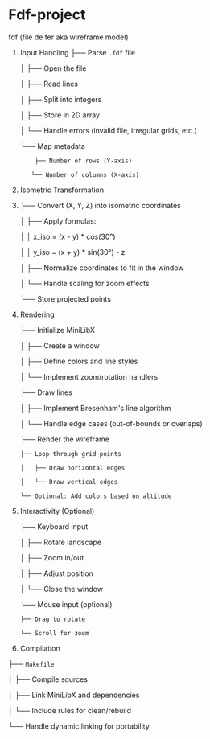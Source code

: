 # Fdf-project

fdf (file de fer aka wireframe model)

1. Input Handling
   ├── Parse `.fdf` file
   
   │   ├── Open the file
   
   │   ├── Read lines
   
   │   ├── Split into integers
   
   │   ├── Store in 2D array
   
   │   └── Handle errors (invalid file, irregular grids, etc.)
   
   └── Map metadata
   
           ├── Number of rows (Y-axis)
   
          └── Number of columns (X-axis)

3. Isometric Transformation

4. ├── Convert (X, Y, Z) into isometric coordinates

   │   ├── Apply formulas:

   │       │   x_iso = (x - y) * cos(30°)

   │       │   y_iso = (x + y) * sin(30°) - z

   │   ├── Normalize coordinates to fit in the window

   │   └── Handle scaling for zoom effects

   └── Store projected points

6. Rendering

   ├── Initialize MiniLibX

   │   ├── Create a window

   │   ├── Define colors and line styles

   │   └── Implement zoom/rotation handlers

   ├── Draw lines

   │   ├── Implement Bresenham's line algorithm

   │   └── Handle edge cases (out-of-bounds or overlaps)

   └── Render the wireframe

       ├── Loop through grid points

       │   ├── Draw horizontal edges

       │   └── Draw vertical edges

       └── Optional: Add colors based on altitude

8. Interactivity (Optional)

   ├── Keyboard input

   │   ├── Rotate landscape

   │   ├── Zoom in/out

   │   ├── Adjust position

   │   └── Close the window

   └── Mouse input (optional)

       ├── Drag to rotate

       └── Scroll for zoom

10. Compilation

   ├── `Makefile`
   
   │   ├── Compile sources
   
   │   ├── Link MiniLibX and dependencies
   
   │   └── Include rules for clean/rebuild
   
   └── Handle dynamic linking for portability

